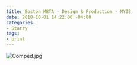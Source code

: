 ```yaml
---
title: Boston MBTA - Design & Production - MYIS
date: 2018-10-01 14:22:00 -04:00
categories:
- Starry
tags:
- print
---
```


![Comped.jpg](/uploads/Comped.jpg)
